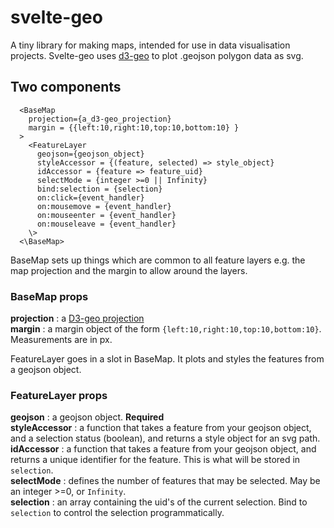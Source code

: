# svelte-geo

A tiny library for making maps, intended for use in data visualisation projects. Svelte-geo uses [d3-geo](https://github.com/d3/d3-geo) to plot .geojson polygon data as svg.

## Two components

```
  <BaseMap
    projection={a_d3-geo_projection}
    margin = {{left:10,right:10,top:10,bottom:10} }
  >
    <FeatureLayer
      geojson={geojson_object}
      styleAccessor = {(feature, selected) => style_object}
      idAccessor = {feature => feature_uid}
      selectMode = {integer >=0 || Infinity}
      bind:selection = {selection}
      on:click={event_handler}
      on:mousemove = {event_handler}
      on:mouseenter = {event_handler}
      on:mouseleave = {event_handler}
    \>
  <\BaseMap>
```

BaseMap sets up things which are common to all feature layers e.g. the map projection and the margin to allow around the layers.

### BaseMap props

**projection** : a [D3-geo projection](https://github.com/d3/d3-geo)  
**margin** : a margin object of the form `{left:10,right:10,top:10,bottom:10}`. Measurements are in px.

FeatureLayer goes in a slot in BaseMap. It plots and styles the features from a geojson object.

### FeatureLayer props

**geojson** : a geojson object. **Required**  
**styleAccessor** : a function that takes a feature from your geojson object, and a selection status (boolean), and returns a style object for an svg path.  
**idAccessor** : a function that takes a feature from your geojson object, and returns a unique identifier for the feature. This is what will be stored in `selection`.  
**selectMode** : defines the number of features that may be selected. May be an integer >=0, or `Infinity`.  
**selection** : an array containing the uid's of the current selection. Bind to `selection` to control the selection programmatically.

